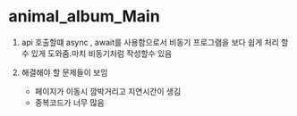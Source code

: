# animal_album_Main

1. api 호출할떄 async , await를 사용함으로서 비동기 프로그램을 보다 쉽게 처리 할수 있게 도와줌.마치 비동기처럼 작성할수 있음

2. 해결해야 할 문제들이 보임
   - 페이지가 이동시 깜박거리고 지연시간이 생김
   - 중복코드가 너무 많음
